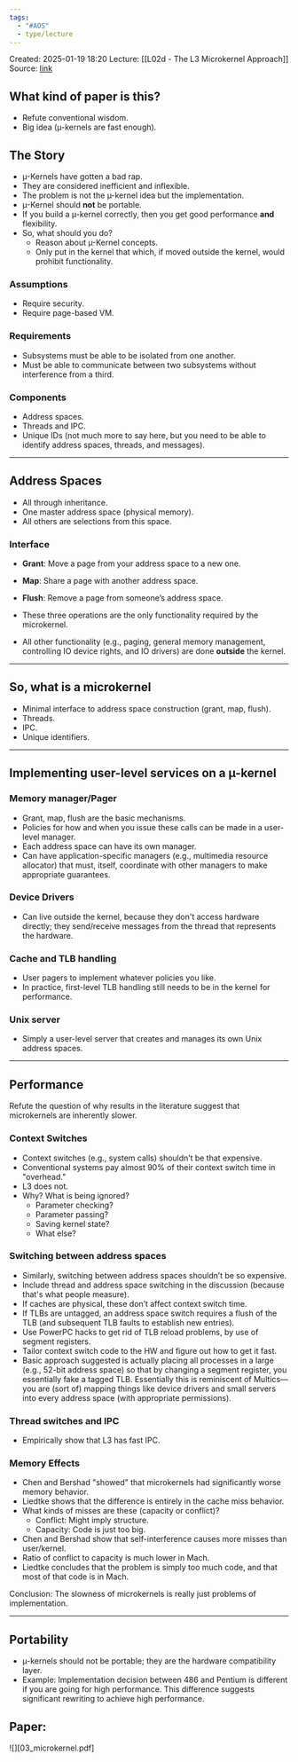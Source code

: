 ```yaml
---
tags:
  - "#AOS"
  - type/lecture
---
```

Created: 2025-01-19 18:20
Lecture: [[L02d - The L3 Microkernel Approach]]
Source: [link](https://www.seltzer.com/margo/teaching/CS508.19/notes/liedtke-1995.html)

## What kind of paper is this?
- Refute conventional wisdom.
- Big idea (µ-kernels are fast enough).

## The Story
- µ-Kernels have gotten a bad rap.
- They are considered inefficient and inflexible.
- The problem is not the µ-kernel idea but the implementation.
- µ-Kernel should **not** be portable.
- If you build a µ-kernel correctly, then you get good performance **and** flexibility.
- So, what should you do?
  - Reason about µ-Kernel concepts.
  - Only put in the kernel that which, if moved outside the kernel, would prohibit functionality.

### Assumptions
- Require security.
- Require page-based VM.

### Requirements
- Subsystems must be able to be isolated from one another.
- Must be able to communicate between two subsystems without interference from a third.

### Components
- Address spaces.
- Threads and IPC.
- Unique IDs (not much more to say here, but you need to be able to identify address spaces, threads, and messages).

---

## Address Spaces
- All through inheritance.
- One master address space (physical memory).
- All others are selections from this space.

### Interface
- **Grant**: Move a page from your address space to a new one.
- **Map**: Share a page with another address space.
- **Flush**: Remove a page from someone’s address space.

- These three operations are the only functionality required by the microkernel.
- All other functionality (e.g., paging, general memory management, controlling IO device rights, and IO drivers) are done **outside** the kernel.

---

## So, what is a microkernel
- Minimal interface to address space construction (grant, map, flush).
- Threads.
- IPC.
- Unique identifiers.

---

## Implementing user-level services on a µ-kernel

### Memory manager/Pager
- Grant, map, flush are the basic mechanisms.
- Policies for how and when you issue these calls can be made in a user-level manager.
- Each address space can have its own manager.
- Can have application-specific managers (e.g., multimedia resource allocator) that must, itself, coordinate with other managers to make appropriate guarantees.

### Device Drivers
- Can live outside the kernel, because they don't access hardware directly; they send/receive messages from the thread that represents the hardware.

### Cache and TLB handling
- User pagers to implement whatever policies you like.
- In practice, first-level TLB handling still needs to be in the kernel for performance.

### Unix server
- Simply a user-level server that creates and manages its own Unix address spaces.

---

## Performance
Refute the question of why results in the literature suggest that microkernels are inherently slower.

### Context Switches
- Context switches (e.g., system calls) shouldn’t be that expensive.
- Conventional systems pay almost 90% of their context switch time in "overhead."
- L3 does not.
- Why? What is being ignored?
  - Parameter checking?
  - Parameter passing?
  - Saving kernel state?
  - What else?

### Switching between address spaces
- Similarly, switching between address spaces shouldn’t be so expensive.
- Include thread and address space switching in the discussion (because that's what people measure).
- If caches are physical, these don’t affect context switch time.
- If TLBs are untagged, an address space switch requires a flush of the TLB (and subsequent TLB faults to establish new entries).
- Use PowerPC hacks to get rid of TLB reload problems, by use of segment registers.
- Tailor context switch code to the HW and figure out how to get it fast.
- Basic approach suggested is actually placing all processes in a large (e.g., 52-bit address space) so that by changing a segment register, you essentially fake a tagged TLB. Essentially this is reminiscent of Multics—you are (sort of) mapping things like device drivers and small servers into every address space (with appropriate permissions).

### Thread switches and IPC
- Empirically show that L3 has fast IPC.

### Memory Effects
- Chen and Bershad "showed" that microkernels had significantly worse memory behavior.
- Liedtke shows that the difference is entirely in the cache miss behavior.
- What kinds of misses are these (capacity or conflict)?
  - Conflict: Might imply structure.
  - Capacity: Code is just too big.
- Chen and Bershad show that self-interference causes more misses than user/kernel.
- Ratio of conflict to capacity is much lower in Mach.
- Liedtke concludes that the problem is simply too much code, and that most of that code is in Mach.

Conclusion: The slowness of microkernels is really just problems of implementation.

---

## Portability
- µ-kernels should not be portable; they are the hardware compatibility layer.
- Example: Implementation decision between 486 and Pentium is different if you are going for high performance. This difference suggests significant rewriting to achieve high performance.


## Paper:
![][03_microkernel.pdf]